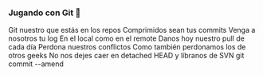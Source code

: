 
### Jugando con Git 🥸
Git nuestro que estás en los repos Comprimidos sean tus commits Venga a nosotros tu log En el local como en el remote Danos hoy nuestro pull de cada día Perdona nuestros conflictos Como también perdonamos los de otros geeks No nos dejes caer en detached HEAD y líbranos de SVN git commit --amend
